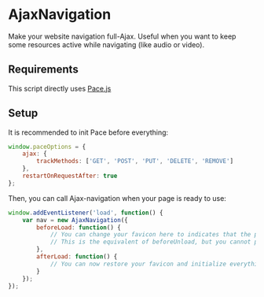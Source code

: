 # AjaxNavigation
Make your website navigation full-Ajax. Useful when you want to keep some resources active while navigating (like audio or video). 

## Requirements

This script directly uses [Pace.js](http://github.hubspot.com/pace/docs/welcome/)

## Setup

It is recommended to init Pace before everything:

```javascript
window.paceOptions = {
    ajax: {
        trackMethods: ['GET', 'POST', 'PUT', 'DELETE', 'REMOVE']
    },
    restartOnRequestAfter: true
};
```

Then, you can call Ajax-navigation when your page is ready to use:

```javascript
window.addEventListener('load', function() {
	var nav = new AjaxNavigation({
		beforeLoad: function() {
			// You can change your favicon here to indicates that the page is loading…
			// This is the equivalent of beforeUnload, but you cannot prevent it for now.
		},
		afterLoad: function() {
			// You can now restore your favicon and initialize everything else (like JS frameworks, event binds, service workers registering, …)
		}
	});
});
```
